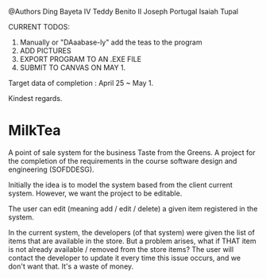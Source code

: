 @Authors
  Ding Bayeta IV
  Teddy Benito II
  Joseph Portugal
  Isaiah Tupal

CURRENT TODOS:
  1. Manually or "DAaabase-ly" add the teas to the program
  2. ADD PICTURES
  3. EXPORT PROGRAM TO AN .EXE FILE
  4. SUBMIT TO CANVAS ON MAY 1.
  
  Target data of completion : April 25 ~ May 1.
  
  Kindest regards.

# MilkTea
A point of sale system for the business Taste from the Greens. A project for the completion of the requirements in the course software design and engineering (SOFDDESG).

Initially the idea is to model the system based from the client current system.
However, we want the project to be editable.

The user can edit (meaning add / edit / delete) a given item registered in the system.

In the current system, the developers (of that system) were given the list of items that are available in the store.
But a problem arises, what if THAT item is not already available / removed from the store items?
The user will contact the developer to update it every time this issue occurs, and we don't want that. It's a waste of
money.
  
